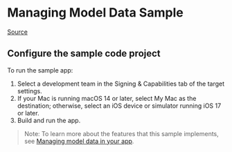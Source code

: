 # Managing Model Data Sample

[Source](https://developer.apple.com/documentation/swiftui/managing-model-data-in-your-app)

## Configure the sample code project

To run the sample app:

1. Select a development team in the Signing & Capabilities tab of the target
settings.
2. If your Mac is running macOS 14 or later, select My Mac as the destination; 
otherwise, select an iOS device or simulator running iOS 17 or later.
3. Build and run the app.

> Note: To learn more about the features that this sample implements, see
[Managing model data in your app](https://developer.apple.com/documentation/swiftui/managing-model-data-in-your-app).
